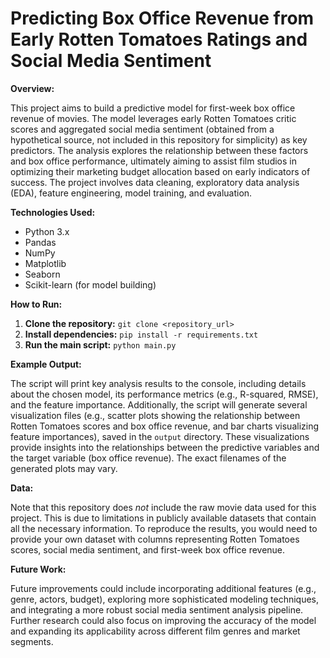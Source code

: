 # Predicting Box Office Revenue from Early Rotten Tomatoes Ratings and Social Media Sentiment

**Overview:**

This project aims to build a predictive model for first-week box office revenue of movies.  The model leverages early Rotten Tomatoes critic scores and aggregated social media sentiment (obtained from a hypothetical source, not included in this repository for simplicity) as key predictors.  The analysis explores the relationship between these factors and box office performance, ultimately aiming to assist film studios in optimizing their marketing budget allocation based on early indicators of success.  The project involves data cleaning, exploratory data analysis (EDA), feature engineering, model training, and evaluation.

**Technologies Used:**

* Python 3.x
* Pandas
* NumPy
* Matplotlib
* Seaborn
* Scikit-learn (for model building)


**How to Run:**

1. **Clone the repository:**  `git clone <repository_url>`
2. **Install dependencies:** `pip install -r requirements.txt`
3. **Run the main script:** `python main.py`

**Example Output:**

The script will print key analysis results to the console, including details about the chosen model, its performance metrics (e.g., R-squared, RMSE), and the feature importance.  Additionally, the script will generate several visualization files (e.g., scatter plots showing the relationship between Rotten Tomatoes scores and box office revenue, and bar charts visualizing feature importances), saved in the `output` directory.  These visualizations provide insights into the relationships between the predictive variables and the target variable (box office revenue).  The exact filenames of the generated plots may vary.


**Data:**

Note that this repository does *not* include the raw movie data used for this project. This is due to limitations in publicly available datasets that contain all the necessary information. To reproduce the results, you would need to provide your own dataset with columns representing Rotten Tomatoes scores, social media sentiment, and first-week box office revenue.


**Future Work:**

Future improvements could include incorporating additional features (e.g., genre, actors, budget), exploring more sophisticated modeling techniques, and integrating a more robust social media sentiment analysis pipeline.  Further research could also focus on improving the accuracy of the model and expanding its applicability across different film genres and market segments.
